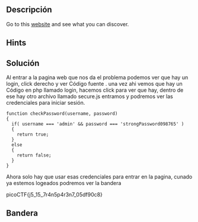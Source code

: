 ## Descripción 

Go to this [website](http://saturn.picoctf.net:51108/) and see what you can discover.
## Hints





## Solución

Al entrar a la pagina web que nos da el problema podemos ver que hay un login, click derecho y ver Código fuente . una vez ahi vemos que hay un Código en php llamado login, hacemos click para ver que hay, dentro de ese hay otro archivo llamado secure.js entramos y podremos ver las credenciales para iniciar sesión.
```
function checkPassword(username, password)
{
  if( username === 'admin' && password === 'strongPassword098765' )
  {
    return true;
  }
  else
  {
    return false;
  }
}
```

Ahora solo hay que usar esas credenciales para entrar en la pagina, cunado ya estemos logeados podremos ver la bandera  

picoCTF{j5_15_7r4n5p4r3n7_05df90c8}

## Bandera
